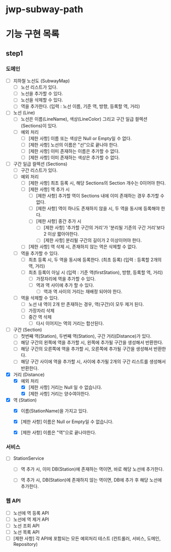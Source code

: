 # jwp-subway-path

# 기능 구현 목록

## step1

### 도메인
- [ ] 지하철 노선도 (SubwayMap)
  - [ ] 노선 리스트가 있다.
  - [ ] 노선을 추가할 수 있다.
  - [ ] 노선을 삭제할 수 있다.
  - [ ] 역을 추가한다. (입력 : 노선 이름, 기준 역, 방향, 등록할 역, 거리)

- [ ] 노선 (Line)
    - [ ] 노선은 이름(LineName), 색상(LineColor) 그리고 구간 일급 컬렉션(Sections)이 있다.
    - [ ] 예외 처리
      - [ ] [제한 사항] 이름 또는 색상은 Null or Empty일 수 없다.
      - [ ] [제한 사항] 노선의 이름은 "선"으로 끝나야 한다.
      - [ ] [제한 사항] 이미 존재하는 이름은 추가할 수 없다.
      - [ ] [제한 사항] 이미 존재하는 색상은 추가할 수 없다.

- [ ] 구간 일급 컬렉션 (Sections)
  - [ ] 구간 리스트가 있다.
  - [ ] 예외 처리
    - [ ] [제한 사항] 최초 등록 시, 해당 Sections의 Section 개수는 0이어야 한다.
    - [ ] [제한 사항] 역 추가 시
      - [ ] [제한 사항] 추가할 역이 Sections 내에 이미 존재하는 경우 추가할 수 없다.
      - [ ] [제한 사항] 역이 하나도 존재하지 않을 시, 두 역을 동시에 등록해야 한다.
      - [ ] [제한 사항] 중간 추가 시
        - [ ] [제한 사항] '추가할 구간의 거리'가 '분리될 기존의 구간 거리'보다 2 이상 짧아야한다.
        - [ ] [제한 사항] 분리될 구간의 길이가 2 이상이어야 한다.
    - [ ] [제한 사항] 역 삭제 시, 존재하지 않는 역은 삭제할 수 없다.
  - [ ] 역을 추가할 수 있다.
    - [ ] 최초 등록 시, 두 역을 동시에 등록한다. (최초 등록) (입력 : 등록할 2개의 역, 거리)
    - [ ] 최초 등록이 아닐 시 (입력 : 기준 역(firstStation), 방향, 등록할 역, 거리)
      - [ ] 가장자리에 역을 추가할 수 있다.
      - [ ] 역과 역 사이에 추가 할 수 있다.
        - [ ] 역과 역 사이의 거리는 재배정 되어야 한다.
  - [ ] 역을 삭제할 수 있다.
    - [ ] 노선 내 역이 2개 만 존재하는 경우, 역(구간)이 모두 제거 된다.
    - [ ] 가장자리 삭제
    - [ ] 중간 역 삭제
      - [ ] 다시 이어지는 역의 거리는 합산된다.

- [ ] 구간 (Section)
  - [ ] 첫번째 역(Station), 두번째 역(Station), 구간 거리(Distance)가 있다.
  - [ ] 해당 구간의 왼쪽에 역을 추가할 시, 왼쪽에 추가될 구간을 생성해서 반환한다.
  - [ ] 해당 구간의 오른쪽에 역을 추가할 시, 오른쪽에 추가될 구간을 생성해서 반환한다.
  - [ ] 해당 구간 사이에 역을 추가할 시, 사이에 추가될 2개의 구간 리스트를 생성해서 반환한다.

- [x] 거리 (Distance)
  - [x] 예외 처리
    - [x] [제한 사항] 거리는 Null 일 수 없습니다.
    - [x] [제한 사항] 거리는 양수여야한다.

- [x] 역 (Station)
  - [x] 이름(StationName)을 가지고 있다.
  - [x] [제한 사항] 이름은 Null or Empty일 수 없습니다.
  - [x] [제한 사항] 이름은 "역"으로 끝나야한다.



### 서비스
- [ ] StationService
  - [ ] 역 추가 시, 이미 DB(Station)에 존재하는 역이면, 바로 해당 노선에 추가한다.
  - [ ] 역 추가 시, DB(Station)에 존재하지 않는 역이면, DB에 추가 후 해당 노선에 추가한다.


### 웹 API

- [ ] 노선에 역 등록 API
- [ ] 노선에 역 제거 API
- [ ] 노선 조회 API
- [ ] 노선 목록 API
- [ ] [제한 사항] 각 API에 포함되는 모든 예외처리 테스트 (컨트롤러, 서비스, 도메인, Repository)
